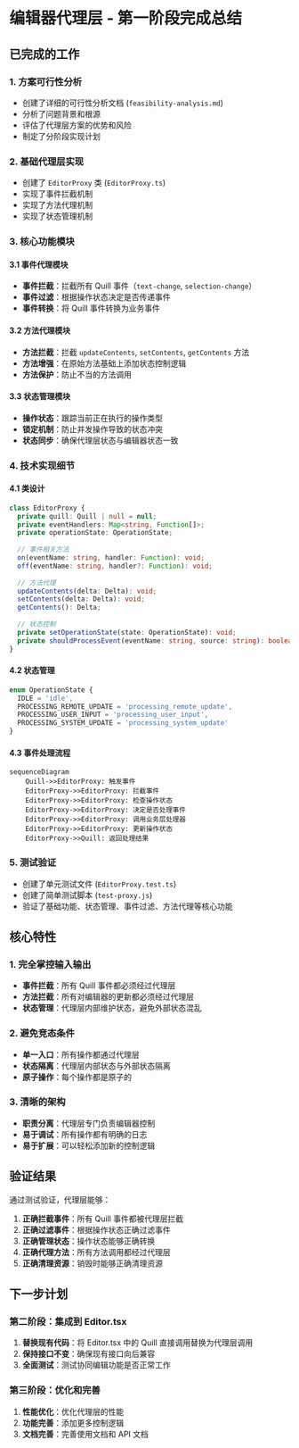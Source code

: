 # 编辑器代理层 - 第一阶段完成总结

## 已完成的工作

### 1. 方案可行性分析

- 创建了详细的可行性分析文档 (`feasibility-analysis.md`)
- 分析了问题背景和根源
- 评估了代理层方案的优势和风险
- 制定了分阶段实现计划

### 2. 基础代理层实现

- 创建了 `EditorProxy` 类 (`EditorProxy.ts`)
- 实现了事件拦截机制
- 实现了方法代理机制
- 实现了状态管理机制

### 3. 核心功能模块

#### 3.1 事件代理模块

- **事件拦截**：拦截所有 Quill 事件（`text-change`, `selection-change`）
- **事件过滤**：根据操作状态决定是否传递事件
- **事件转换**：将 Quill 事件转换为业务事件

#### 3.2 方法代理模块

- **方法拦截**：拦截 `updateContents`, `setContents`, `getContents` 方法
- **方法增强**：在原始方法基础上添加状态控制逻辑
- **方法保护**：防止不当的方法调用

#### 3.3 状态管理模块

- **操作状态**：跟踪当前正在执行的操作类型
- **锁定机制**：防止并发操作导致的状态冲突
- **状态同步**：确保代理层状态与编辑器状态一致

### 4. 技术实现细节

#### 4.1 类设计

```typescript
class EditorProxy {
  private quill: Quill | null = null;
  private eventHandlers: Map<string, Function[]>;
  private operationState: OperationState;
  
  // 事件相关方法
  on(eventName: string, handler: Function): void;
  off(eventName: string, handler?: Function): void;
  
  // 方法代理
  updateContents(delta: Delta): void;
  setContents(delta: Delta): void;
  getContents(): Delta;
  
  // 状态控制
  private setOperationState(state: OperationState): void;
  private shouldProcessEvent(eventName: string, source: string): boolean;
}
```

#### 4.2 状态管理

```typescript
enum OperationState {
  IDLE = 'idle',
  PROCESSING_REMOTE_UPDATE = 'processing_remote_update',
  PROCESSING_USER_INPUT = 'processing_user_input',
  PROCESSING_SYSTEM_UPDATE = 'processing_system_update'
}
```

#### 4.3 事件处理流程

```mermaid
sequenceDiagram
    Quill->>EditorProxy: 触发事件
    EditorProxy->>EditorProxy: 拦截事件
    EditorProxy->>EditorProxy: 检查操作状态
    EditorProxy->>EditorProxy: 决定是否处理事件
    EditorProxy->>EditorProxy: 调用业务层处理器
    EditorProxy->>EditorProxy: 更新操作状态
    EditorProxy->>Quill: 返回处理结果
```

### 5. 测试验证

- 创建了单元测试文件 (`EditorProxy.test.ts`)
- 创建了简单测试脚本 (`test-proxy.js`)
- 验证了基础功能、状态管理、事件过滤、方法代理等核心功能

## 核心特性

### 1. 完全掌控输入输出

- **事件拦截**：所有 Quill 事件都必须经过代理层
- **方法拦截**：所有对编辑器的更新都必须经过代理层
- **状态管理**：代理层内部维护状态，避免外部状态混乱

### 2. 避免竞态条件

- **单一入口**：所有操作都通过代理层
- **状态隔离**：代理层内部状态与外部状态隔离
- **原子操作**：每个操作都是原子的

### 3. 清晰的架构

- **职责分离**：代理层专门负责编辑器控制
- **易于调试**：所有操作都有明确的日志
- **易于扩展**：可以轻松添加新的控制逻辑

## 验证结果

通过测试验证，代理层能够：

1. **正确拦截事件**：所有 Quill 事件都被代理层拦截
2. **正确过滤事件**：根据操作状态正确过滤事件
3. **正确管理状态**：操作状态能够正确转换
4. **正确代理方法**：所有方法调用都经过代理层
5. **正确清理资源**：销毁时能够正确清理资源

## 下一步计划

### 第二阶段：集成到 Editor.tsx

1. **替换现有代码**：将 Editor.tsx 中的 Quill 直接调用替换为代理层调用
2. **保持接口不变**：确保现有接口向后兼容
3. **全面测试**：测试协同编辑功能是否正常工作

### 第三阶段：优化和完善

1. **性能优化**：优化代理层的性能
2. **功能完善**：添加更多控制逻辑
3. **文档完善**：完善使用文档和 API 文档
